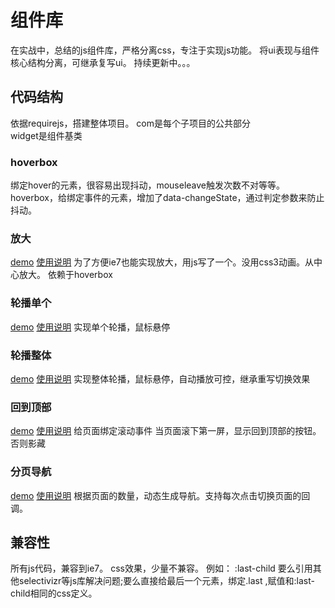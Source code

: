 # 组件库
在实战中，总结的js组件库，严格分离css，专注于实现js功能。
将ui表现与组件核心结构分离，可继承复写ui。
持续更新中。。。

## 代码结构
依据requirejs，搭建整体项目。
com是每个子项目的公共部分<br/>
widget是组件基类

### hoverbox
绑定hover的元素，很容易出现抖动，mouseleave触发次数不对等等。
hoverbox，给绑定事件的元素，增加了data-changeState，通过判定参数来防止抖动。

### 放大
[demo](zoom/index.html)
[使用说明](https://daydayupsnail.github.io/jscomponent/component-zoombox/)
为了方便ie7也能实现放大，用js写了一个。没用css3动画。从中心放大。
依赖于hoverbox

### 轮播单个
[demo](carousel_single/index.html)
[使用说明](https://daydayupsnail.github.io/jscomponent/component-carousel-single/)
实现单个轮播，鼠标悬停


### 轮播整体
[demo](carousel_whole/index.html)
[使用说明](https://daydayupsnail.github.io/jscomponent/component-carousel-whole/)
实现整体轮播，鼠标悬停，自动播放可控，继承重写切换效果


### 回到顶部
[demo](scrolltotop/index.html)
[使用说明](https://daydayupsnail.github.io/jscomponent/component-scrolltotop/)
给页面绑定滚动事件
当页面滚下第一屏，显示回到顶部的按钮。否则影藏

### 分页导航
[demo](pagination/index.html)
[使用说明](https://daydayupsnail.github.io/jscomponent/component-pagination/)
根据页面的数量，动态生成导航。支持每次点击切换页面的回调。

## 兼容性
所有js代码，兼容到ie7。
css效果，少量不兼容。
例如： 
:last-child 要么引用其他selectivizr等js库解决问题;要么直接给最后一个元素，绑定.last ,赋值和:last-child相同的css定义。

